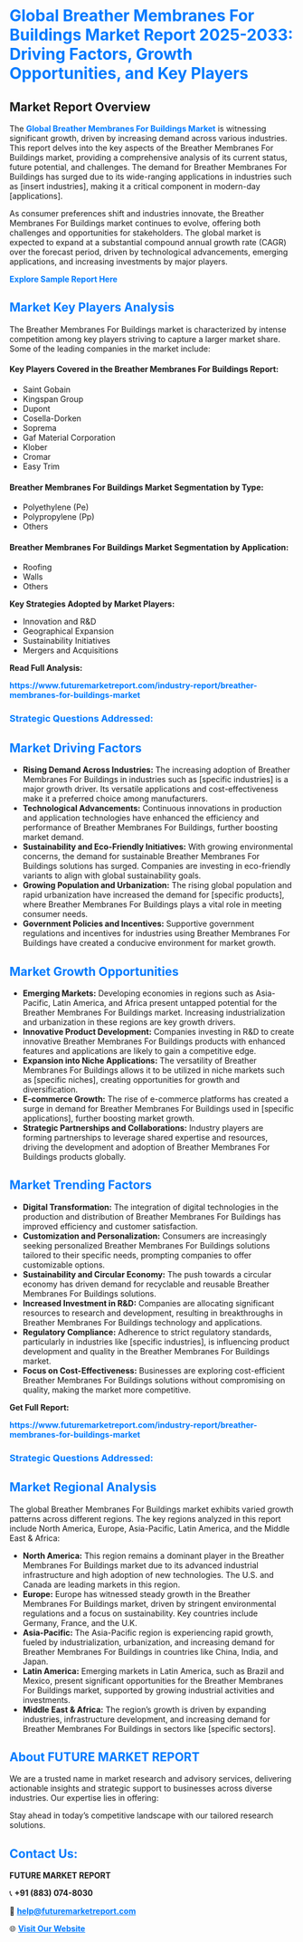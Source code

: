 <h1 style="color: #007BFF;">Global Breather Membranes For Buildings Market Report 2025-2033: Driving Factors, Growth Opportunities, and Key Players</h1>

<section id="overview">
<h2>Market Report Overview</h2>
<p>The <a href="https://www.futuremarketreport.com/industry-report/breather-membranes-for-buildings-market" style="color: #007BFF; text-decoration: none;"><strong>Global Breather Membranes For Buildings Market</strong></a> is witnessing significant growth, driven by increasing demand across various industries. This report delves into the key aspects of the Breather Membranes For Buildings market, providing a comprehensive analysis of its current status, future potential, and challenges. The demand for Breather Membranes For Buildings has surged due to its wide-ranging applications in industries such as [insert industries], making it a critical component in modern-day [applications].</p>
<p>As consumer preferences shift and industries innovate, the Breather Membranes For Buildings market continues to evolve, offering both challenges and opportunities for stakeholders. The global market is expected to expand at a substantial compound annual growth rate (CAGR) over the forecast period, driven by technological advancements, emerging applications, and increasing investments by major players.</p>
</section>

<section id="overview">
<p><a href="https://www.futuremarketreport.com/request-sample/reportId=31379" style="color: #007BFF; text-decoration: none;"><strong>Explore Sample Report Here</strong></a></p>
</section>

<section id="key-players">
<h2 style="color: #007BFF;">Market Key Players Analysis</h2>
<p>The Breather Membranes For Buildings market is characterized by intense competition among key players striving to capture a larger market share. Some of the leading companies in the market include:</p>
<h4>Key Players Covered in the Breather Membranes For Buildings Report:</h4>
<ul><li>Saint Gobain</li><li>Kingspan Group</li><li>Dupont</li><li>Cosella-Dorken</li><li>Soprema</li><li>Gaf Material Corporation</li><li>Klober</li><li>Cromar</li><li>Easy Trim</li></ul>
<h4>Breather Membranes For Buildings Market Segmentation by Type:</h4>
<ul><li>Polyethylene (Pe)</li><li>Polypropylene (Pp)</li><li>Others</li></ul>

<h4>Breather Membranes For Buildings Market Segmentation by Application:</h4>
<ul><li>Roofing</li><li>Walls</li><li>Others</li></ul>
<p><strong>Key Strategies Adopted by Market Players:</strong></p>
<ul>
<li>Innovation and R&D</li>
<li>Geographical Expansion</li>
<li>Sustainability Initiatives</li>
<li>Mergers and Acquisitions</li>
</ul>
</section>

<section>
<p><strong>Read Full Analysis: </strong></p><a href="https://www.futuremarketreport.com/industry-report/breather-membranes-for-buildings-market" style="color: #007BFF; text-decoration: none;"><strong>https://www.futuremarketreport.com/industry-report/breather-membranes-for-buildings-market</strong></a>
<h3 style="color: #007BFF;">Strategic Questions Addressed:</h3>
</section>

<section id="driving-factors">
<h2 style="color: #007BFF;">Market Driving Factors</h2>
<ul>
<li><strong>Rising Demand Across Industries:</strong> The increasing adoption of Breather Membranes For Buildings in industries such as [specific industries] is a major growth driver. Its versatile applications and cost-effectiveness make it a preferred choice among manufacturers.</li>
<li><strong>Technological Advancements:</strong> Continuous innovations in production and application technologies have enhanced the efficiency and performance of Breather Membranes For Buildings, further boosting market demand.</li>
<li><strong>Sustainability and Eco-Friendly Initiatives:</strong> With growing environmental concerns, the demand for sustainable Breather Membranes For Buildings solutions has surged. Companies are investing in eco-friendly variants to align with global sustainability goals.</li>
<li><strong>Growing Population and Urbanization:</strong> The rising global population and rapid urbanization have increased the demand for [specific products], where Breather Membranes For Buildings plays a vital role in meeting consumer needs.</li>
<li><strong>Government Policies and Incentives:</strong> Supportive government regulations and incentives for industries using Breather Membranes For Buildings have created a conducive environment for market growth.</li>
</ul>
</section>

<section id="growth-opportunities">
<h2 style="color: #007BFF;">Market Growth Opportunities</h2>
<ul>
<li><strong>Emerging Markets:</strong> Developing economies in regions such as Asia-Pacific, Latin America, and Africa present untapped potential for the Breather Membranes For Buildings market. Increasing industrialization and urbanization in these regions are key growth drivers.</li>
<li><strong>Innovative Product Development:</strong> Companies investing in R&D to create innovative Breather Membranes For Buildings products with enhanced features and applications are likely to gain a competitive edge.</li>
<li><strong>Expansion into Niche Applications:</strong> The versatility of Breather Membranes For Buildings allows it to be utilized in niche markets such as [specific niches], creating opportunities for growth and diversification.</li>
<li><strong>E-commerce Growth:</strong> The rise of e-commerce platforms has created a surge in demand for Breather Membranes For Buildings used in [specific applications], further boosting market growth.</li>
<li><strong>Strategic Partnerships and Collaborations:</strong> Industry players are forming partnerships to leverage shared expertise and resources, driving the development and adoption of Breather Membranes For Buildings products globally.</li>
</ul>
</section>

<section id="trending-factors">
<h2 style="color: #007BFF;">Market Trending Factors</h2>
<ul>
<li><strong>Digital Transformation:</strong> The integration of digital technologies in the production and distribution of Breather Membranes For Buildings has improved efficiency and customer satisfaction.</li>
<li><strong>Customization and Personalization:</strong> Consumers are increasingly seeking personalized Breather Membranes For Buildings solutions tailored to their specific needs, prompting companies to offer customizable options.</li>
<li><strong>Sustainability and Circular Economy:</strong> The push towards a circular economy has driven demand for recyclable and reusable Breather Membranes For Buildings solutions.</li>
<li><strong>Increased Investment in R&D:</strong> Companies are allocating significant resources to research and development, resulting in breakthroughs in Breather Membranes For Buildings technology and applications.</li>
<li><strong>Regulatory Compliance:</strong> Adherence to strict regulatory standards, particularly in industries like [specific industries], is influencing product development and quality in the Breather Membranes For Buildings market.</li>
<li><strong>Focus on Cost-Effectiveness:</strong> Businesses are exploring cost-efficient Breather Membranes For Buildings solutions without compromising on quality, making the market more competitive.</li>
</ul>
</section>

<section>
<p><strong>Get Full Report: </strong></p><a href="https://www.futuremarketreport.com/industry-report/breather-membranes-for-buildings-market" style="color: #007BFF; text-decoration: none;"><strong>https://www.futuremarketreport.com/industry-report/breather-membranes-for-buildings-market</strong></a>
<h3 style="color: #007BFF;">Strategic Questions Addressed:</h3>
</section>


<section id="regional-analysis">
<h2 style="color: #007BFF;">Market Regional Analysis</h2>
<p>The global Breather Membranes For Buildings market exhibits varied growth patterns across different regions. The key regions analyzed in this report include North America, Europe, Asia-Pacific, Latin America, and the Middle East & Africa:</p>
<ul>
<li><strong>North America:</strong> This region remains a dominant player in the Breather Membranes For Buildings market due to its advanced industrial infrastructure and high adoption of new technologies. The U.S. and Canada are leading markets in this region.</li>
<li><strong>Europe:</strong> Europe has witnessed steady growth in the Breather Membranes For Buildings market, driven by stringent environmental regulations and a focus on sustainability. Key countries include Germany, France, and the U.K.</li>
<li><strong>Asia-Pacific:</strong> The Asia-Pacific region is experiencing rapid growth, fueled by industrialization, urbanization, and increasing demand for Breather Membranes For Buildings in countries like China, India, and Japan.</li>
<li><strong>Latin America:</strong> Emerging markets in Latin America, such as Brazil and Mexico, present significant opportunities for the Breather Membranes For Buildings market, supported by growing industrial activities and investments.</li>
<li><strong>Middle East & Africa:</strong> The region’s growth is driven by expanding industries, infrastructure development, and increasing demand for Breather Membranes For Buildings in sectors like [specific sectors].</li>
</ul>
</section>

<footer>
<h2 style="color: #007BFF;">About FUTURE MARKET REPORT</h2>
<p>We are a trusted name in market research and advisory services, delivering actionable insights and strategic support to businesses across diverse industries. Our expertise lies in offering:</p>

<p>Stay ahead in today’s competitive landscape with our tailored research solutions.</p>

<h2 style="color: #007BFF;">Contact Us:</h2>
<p><strong>FUTURE MARKET REPORT</strong></p>
<p>📞 <strong>+91 (883) 074-8030</strong></p>
<p>📧 <strong><a href="mailto:help@futuremarketreport.com" style="color: #007BFF;">help@futuremarketreport.com</a></strong></p>
<p>🌐 <strong><a href="https://www.futuremarketreport.com/" style="color: #007BFF;">Visit Our Website</a></strong></p>
</footer>